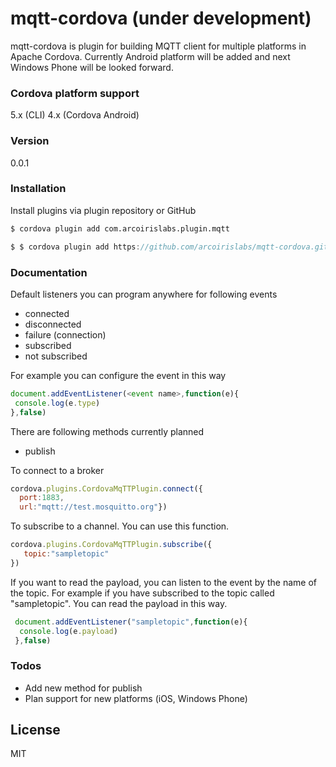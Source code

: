 # mqtt-cordova (under development)

mqtt-cordova is plugin for building MQTT client for multiple platforms in Apache Cordova. Currently Android platform will be added and next Windows Phone will be looked forward. 

### Cordova platform support
5.x (CLI)
4.x (Cordova Android)

### Version
0.0.1

### Installation

Install plugins via plugin repository or GitHub

```sh
$ cordova plugin add com.arcoirislabs.plugin.mqtt
```

```javascript
$ $ cordova plugin add https://github.com/arcoirislabs/mqtt-cordova.git
```

### Documentation

Default listeners you can program anywhere for following events
 - connected
 - disconnected
 - failure (connection)
 - subscribed
 - not subscribed

For example you can configure the event in this way

 ```javascript
 document.addEventListener(<event name>,function(e){
  console.log(e.type)
 },false)
```

There are following methods currently planned
 - publish

To connect to a broker

```javascript
cordova.plugins.CordovaMqTTPlugin.connect({
  port:1883,
  url:"mqtt://test.mosquitto.org"})
```

To subscribe to a channel. You can use this function.

```javascript
cordova.plugins.CordovaMqTTPlugin.subscribe({
   topic:"sampletopic"
})
```

If you want to read the payload, you can listen to the event by the name of the topic. For example if you have subscribed to the topic called "sampletopic". You can read the payload in this way.

```javascript
 document.addEventListener("sampletopic",function(e){
  console.log(e.payload)
 },false)
```


### Todos

 - Add new method for publish
 - Plan support for new platforms (iOS, Windows Phone)

License
----

MIT




